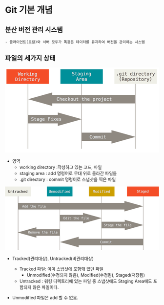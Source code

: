 # Git 기본 개념

## 분산 버전 관리 시스템
    - 클라이언트(로컬)와 서버 모두가 똑같은 데이터를 유지하여 버전을 관리하는 시스템

## 파일의 세가지 상태

![areas](../assets/areas.png)

- 영역
    - working directory :작성하고 있는 코드, 파일
    - staging area : add 명령어로 무대 위로 올라간 파일들
    - .git directory : commit 명령어로 스냅샷을 찍은 파일

![lifecycle](../assets/lifecycle.png)

- Tracked(관리대상), Untracked(비관리대상)
   - Tracked 파일: 이미 스냅샷에 포함돼 있던 파일
        - Unmodified(수정되지 않음), Modified(수정됨), Staged(저장됨)
    - Untracked : 워킹 디렉토리에 있는 파일 중 스냅샷에도 Staging Area에도 포함되지 않은 파일이다.

 - Unmodified 파일은 add 할 수 없음.

 